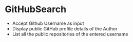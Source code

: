 # GitHubSearch
- Accept Github Username as input 
- Display public GitHub profile details of the Author
- List all the public repositories of the entered username
